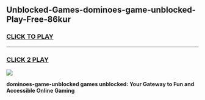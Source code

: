 
## Unblocked-Games-dominoes-game-unblocked-Play-Free-86kur
<h3>
<a href="https://premium76.site?title=dominoes-game-unblocked&ref=20A">CLICK TO PLAY</a></h3>
<hr>

<h3>
<a href="https://premium76.site?title=dominoes-game-unblocked&ref=20A">CLICK 2 PLAY</a>
  
</h3>

<a href="https://premium76.site?title=dominoes-game-unblocked&ref=20A"><img src="https://clearcache.store/games.png"></a>


**dominoes-game-unblocked games unblocked: Your Gateway to Fun and Accessible Online Gaming**
